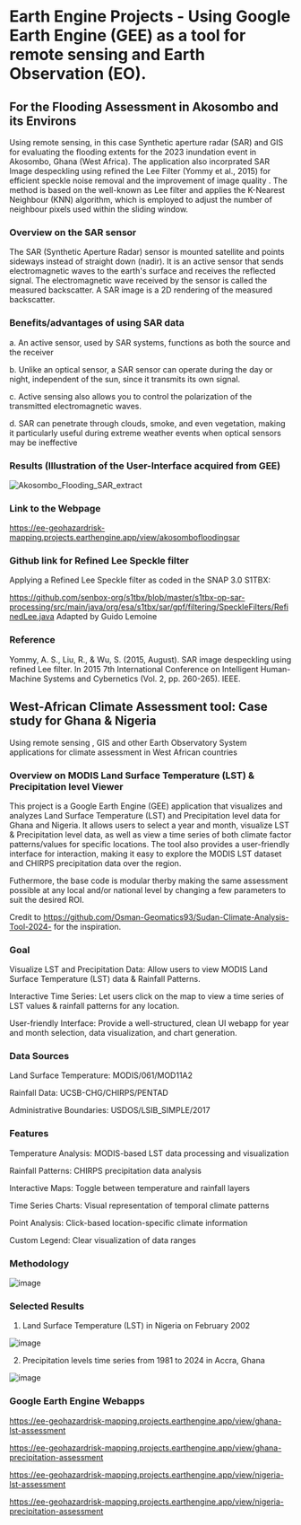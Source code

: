 # Earth Engine Projects - Using Google Earth Engine (GEE) as a tool for remote sensing and Earth Observation (EO).  


## For the Flooding Assessment in Akosombo and its Environs
Using remote sensing, in this case Synthetic aperture radar (SAR) and GIS for evaluating the flooding extents for the 2023 inundation event in Akosombo, Ghana (West Africa). The application also incorprated SAR Image despeckling using refined the Lee Filter (Yommy et al., 2015) for efficient speckle noise removal and the improvement of image quality . The method is based on the well-known as Lee filter and applies the K-Nearest Neighbour (KNN) algorithm, which  is employed to adjust the number of neighbour pixels used within the sliding window.


### Overview on the SAR sensor
The SAR (Synthetic Aperture Radar) sensor is mounted satellite and points sideways instead of straight down (nadir). It is an active sensor that sends electromagnetic waves to the earth's surface and receives the reflected signal. The electromagnetic wave received by the sensor is called the measured backscatter. A SAR image is a 2D rendering of the measured backscatter.

### Benefits/advantages of using SAR data
a. An active sensor, used by SAR systems, functions as both the source and the receiver 

b. Unlike an optical sensor, a SAR sensor can operate during the day or night, independent of the sun, since it transmits its own signal. 

c. Active sensing also allows you to control the polarization of the transmitted electromagnetic waves. 

d. SAR can penetrate through clouds, smoke, and even vegetation, making it particularly useful during extreme weather events when optical sensors may be ineffective

### Results (Illustration of the User-Interface acquired from GEE)
![Akosombo_Flooding_SAR_extract](https://github.com/user-attachments/assets/2fbf857b-0eb1-4029-8ba7-cf8a2846e6c9)

### Link to the Webpage
https://ee-geohazardrisk-mapping.projects.earthengine.app/view/akosombofloodingsar

### Github link for Refined Lee Speckle filter
Applying a Refined Lee Speckle filter as coded in the SNAP 3.0 S1TBX:

https://github.com/senbox-org/s1tbx/blob/master/s1tbx-op-sar-processing/src/main/java/org/esa/s1tbx/sar/gpf/filtering/SpeckleFilters/RefinedLee.java Adapted by Guido Lemoine

### Reference
Yommy, A. S., Liu, R., & Wu, S. (2015, August). SAR image despeckling using refined Lee filter. In 2015 7th International Conference on Intelligent Human-Machine Systems and Cybernetics (Vol. 2, pp. 260-265). IEEE.


## West-African Climate Assessment tool: Case study for Ghana & Nigeria

Using remote sensing , GIS and other Earth Observatory System applications for climate assessment in West African countries

### Overview on MODIS Land Surface Temperature (LST) & Precipitation level Viewer 
This project is a Google Earth Engine (GEE) application that visualizes and analyzes Land Surface Temperature (LST) and Precipitation level data for Ghana and Nigeria. It allows users to select a year and month, visualize LST & Precipitation level data, as well as view a time series of both climate factor patterns/values for specific locations. The tool also provides a user-friendly interface for interaction, making it easy to explore the MODIS LST dataset and CHIRPS precipitation data over the region.

Futhermore, the base code is modular therby making the same assessment possible at any local and/or national level by changing a few parameters to suit the desired ROI.

Credit to https://github.com/Osman-Geomatics93/Sudan-Climate-Analysis-Tool-2024- for the inspiration.

### Goal
Visualize LST and Precipitation Data: Allow users to view MODIS Land Surface Temperature (LST) data & Rainfall Patterns.

Interactive Time Series: Let users click on the map to view a time series of LST values & rainfall patterns for any location.

User-friendly Interface: Provide a well-structured, clean UI webapp for year and month selection, data visualization, and chart generation.

### Data Sources
Land Surface Temperature: MODIS/061/MOD11A2

Rainfall Data: UCSB-CHG/CHIRPS/PENTAD

Administrative Boundaries: USDOS/LSIB_SIMPLE/2017

### Features
Temperature Analysis: MODIS-based LST data processing and visualization

Rainfall Patterns: CHIRPS precipitation data analysis

Interactive Maps: Toggle between temperature and rainfall layers

Time Series Charts: Visual representation of temporal climate patterns

Point Analysis: Click-based location-specific climate information

Custom Legend: Clear visualization of data ranges

### Methodology

![image](https://github.com/user-attachments/assets/2f49d070-4806-4894-8e06-eef090cbe88b)

### Selected Results
1. Land Surface Temperature (LST) in Nigeria on February 2002

![image](https://github.com/user-attachments/assets/79008f78-53c5-46e5-a1d4-290470887f49)

2. Precipitation levels time series from 1981 to 2024 in Accra, Ghana

![image](https://github.com/user-attachments/assets/955c0f05-b6ab-414d-89fe-0ddba98486b7)

### Google Earth Engine Webapps
https://ee-geohazardrisk-mapping.projects.earthengine.app/view/ghana-lst-assessment

https://ee-geohazardrisk-mapping.projects.earthengine.app/view/ghana-precipitation-assessment

https://ee-geohazardrisk-mapping.projects.earthengine.app/view/nigeria-lst-assessment

https://ee-geohazardrisk-mapping.projects.earthengine.app/view/nigeria-precipitation-assessment



